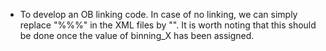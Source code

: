 - To develop an OB linking code. In case of no linking, we can simply replace
  "%%%" in the XML files by "". It is worth noting that this should be done once
  the value of binning_X has been assigned.

